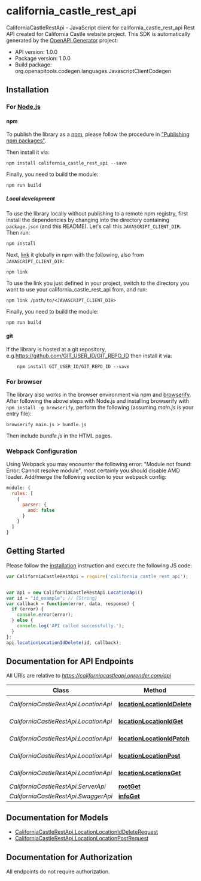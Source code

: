 # california_castle_rest_api

CaliforniaCastleRestApi - JavaScript client for california_castle_rest_api
Rest API created for California Castle website project.
This SDK is automatically generated by the [OpenAPI Generator](https://openapi-generator.tech) project:

- API version: 1.0.0
- Package version: 1.0.0
- Build package: org.openapitools.codegen.languages.JavascriptClientCodegen

## Installation

### For [Node.js](https://nodejs.org/)

#### npm

To publish the library as a [npm](https://www.npmjs.com/), please follow the procedure in ["Publishing npm packages"](https://docs.npmjs.com/getting-started/publishing-npm-packages).

Then install it via:

```shell
npm install california_castle_rest_api --save
```

Finally, you need to build the module:

```shell
npm run build
```

##### Local development

To use the library locally without publishing to a remote npm registry, first install the dependencies by changing into the directory containing `package.json` (and this README). Let's call this `JAVASCRIPT_CLIENT_DIR`. Then run:

```shell
npm install
```

Next, [link](https://docs.npmjs.com/cli/link) it globally in npm with the following, also from `JAVASCRIPT_CLIENT_DIR`:

```shell
npm link
```

To use the link you just defined in your project, switch to the directory you want to use your california_castle_rest_api from, and run:

```shell
npm link /path/to/<JAVASCRIPT_CLIENT_DIR>
```

Finally, you need to build the module:

```shell
npm run build
```

#### git

If the library is hosted at a git repository, e.g.https://github.com/GIT_USER_ID/GIT_REPO_ID
then install it via:

```shell
    npm install GIT_USER_ID/GIT_REPO_ID --save
```

### For browser

The library also works in the browser environment via npm and [browserify](http://browserify.org/). After following
the above steps with Node.js and installing browserify with `npm install -g browserify`,
perform the following (assuming *main.js* is your entry file):

```shell
browserify main.js > bundle.js
```

Then include *bundle.js* in the HTML pages.

### Webpack Configuration

Using Webpack you may encounter the following error: "Module not found: Error:
Cannot resolve module", most certainly you should disable AMD loader. Add/merge
the following section to your webpack config:

```javascript
module: {
  rules: [
    {
      parser: {
        amd: false
      }
    }
  ]
}
```

## Getting Started

Please follow the [installation](#installation) instruction and execute the following JS code:

```javascript
var CaliforniaCastleRestApi = require('california_castle_rest_api');


var api = new CaliforniaCastleRestApi.LocationApi()
var id = "id_example"; // {String} 
var callback = function(error, data, response) {
  if (error) {
    console.error(error);
  } else {
    console.log('API called successfully.');
  }
};
api.locationLocationIdDelete(id, callback);

```

## Documentation for API Endpoints

All URIs are relative to *https://californiacastleapi.onrender.com/api*

Class | Method | HTTP request | Description
------------ | ------------- | ------------- | -------------
*CaliforniaCastleRestApi.LocationApi* | [**locationLocationIdDelete**](docs/LocationApi.md#locationLocationIdDelete) | **DELETE** /location/location/{id} | 
*CaliforniaCastleRestApi.LocationApi* | [**locationLocationIdGet**](docs/LocationApi.md#locationLocationIdGet) | **GET** /location/location/{id} | 
*CaliforniaCastleRestApi.LocationApi* | [**locationLocationIdPatch**](docs/LocationApi.md#locationLocationIdPatch) | **PATCH** /location/location/{id} | 
*CaliforniaCastleRestApi.LocationApi* | [**locationLocationPost**](docs/LocationApi.md#locationLocationPost) | **POST** /location/location | 
*CaliforniaCastleRestApi.LocationApi* | [**locationLocationsGet**](docs/LocationApi.md#locationLocationsGet) | **GET** /location/locations | 
*CaliforniaCastleRestApi.ServerApi* | [**rootGet**](docs/ServerApi.md#rootGet) | **GET** / | 
*CaliforniaCastleRestApi.SwaggerApi* | [**infoGet**](docs/SwaggerApi.md#infoGet) | **GET** /info | 


## Documentation for Models

 - [CaliforniaCastleRestApi.LocationLocationIdDeleteRequest](docs/LocationLocationIdDeleteRequest.md)
 - [CaliforniaCastleRestApi.LocationLocationPostRequest](docs/LocationLocationPostRequest.md)


## Documentation for Authorization

All endpoints do not require authorization.
